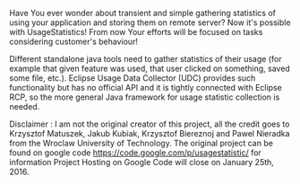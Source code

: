 Have You ever wonder about transient and simple gathering statistics of using your application and storing them on remote server? Now it's possible with UsageStatistics! From now Your efforts will be focused on tasks considering customer's behaviour!

Different standalone java tools need to gather statistics of their usage (for example that given feature was used, that user clicked on something, saved some file, etc.). Eclipse Usage Data Collector (UDC) provides such functionality but has no official API and it is tightly connected with Eclipse RCP, so the more general Java framework for usage statistic collection is needed.



Disclaimer : I am not the original creator of this project, all the credit goes to Krzysztof Matuszek, Jakub Kubiak, Krzysztof Biereznoj and Pawel Nieradka from the Wroclaw University of Technology. The original project can be found on google code https://code.google.com/p/usagestatistic/ for information Project Hosting on Google Code will close on January 25th, 2016.
